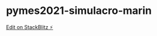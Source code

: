 # pymes2021-simulacro-marin

[Edit on StackBlitz ⚡️](https://stackblitz.com/edit/pymes2021-simulacro-marin)